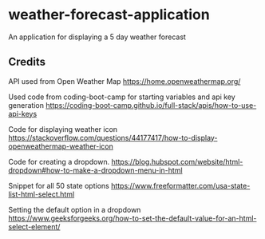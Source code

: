 # weather-forecast-application
An application for displaying a 5 day weather forecast


## Credits

API used from Open Weather Map
https://home.openweathermap.org/

Used code from coding-boot-camp for starting variables and api key generation
https://coding-boot-camp.github.io/full-stack/apis/how-to-use-api-keys

Code for displaying weather icon
https://stackoverflow.com/questions/44177417/how-to-display-openweathermap-weather-icon

Code for creating a dropdown.
https://blog.hubspot.com/website/html-dropdown#how-to-make-a-dropdown-menu-in-html

Snippet for all 50 state options
https://www.freeformatter.com/usa-state-list-html-select.html

Setting the default option in a dropdown
https://www.geeksforgeeks.org/how-to-set-the-default-value-for-an-html-select-element/


